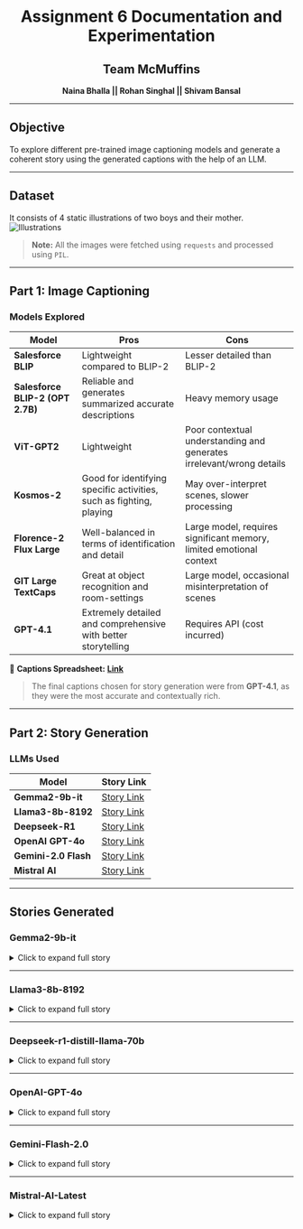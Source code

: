 
# <center>Assignment 6 Documentation and Experimentation

##  <center><b>Team McMuffins
<center> Naina Bhalla  ||  Rohan Singhal  ||  Shivam Bansal<br></b>
</center>

---

## **Objective**

To explore different pre-trained image captioning models and generate a coherent story using the generated captions with the help of an LLM.

---

## **Dataset**

It consists of 4 static illustrations of two boys and their mother.<br>
![Illustrations]({4A6F6D36-2710-4A36-9342-8D8055514DF5}.png)

> **Note:**
> All the images were fetched using `requests` and processed using `PIL`.

---

## **Part 1: Image Captioning**

### **Models Explored**

| Model                            | Pros                                                                | Cons                                                                 |
| -------------------------------- | ------------------------------------------------------------------- | -------------------------------------------------------------------- |
| **Salesforce BLIP**              | Lightweight compared to BLIP-2                                      | Lesser detailed than BLIP-2                                          |
| **Salesforce BLIP-2 (OPT 2.7B)** | Reliable and generates summarized accurate descriptions             | Heavy memory usage                                                   |
| **ViT-GPT2**                     | Lightweight                                                         | Poor contextual understanding and generates irrelevant/wrong details |
| **Kosmos-2**                     | Good for identifying specific activities, such as fighting, playing | May over-interpret scenes, slower processing                         |
| **Florence-2 Flux Large**        | Well-balanced in terms of identification and detail                 | Large model, requires significant memory, limited emotional context  |
| **GIT Large TextCaps**           | Great at object recognition and room-settings                       | Large model, occasional misinterpretation of scenes                  |
| **GPT-4.1**                      | Extremely detailed and comprehensive with better storytelling       | Requires API (cost incurred)                                         |

📄 **Captions Spreadsheet:** [**Link**](https://docs.google.com/spreadsheets/d/1xUHOMEAHV3YtCTMNm_mHaOGSS4njBah99ElICd_UmTc/edit?gid=0#gid=0)
> The final captions chosen for story generation were from **GPT-4.1**, as they were the most accurate and contextually rich.

---

## **Part 2: Story Generation**

### **LLMs Used**

| Model                | Story Link    |
| -------------------- | ------------- |
| **Gemma2-9b-it**     | [Story Link](#gemma2-9b-it) |
| **Llama3-8b-8192**   | [Story Link](#llama3-8b-8192) |
| **Deepseek-R1**      | [Story Link](#deepseek-r1-distill-llama-70b) |
| **OpenAI GPT-4o**    | [Story Link](#openai-gpt-4o) |
| **Gemini-2.0 Flash** | [Story Link](#gemini-flash-20) |
| **Mistral AI**       | [Story Link](#mistral-ai-latest) |

---

## **Stories Generated**

### **Gemma2-9b-it**

>

<details>
<summary>Click to expand full story</summary>

The red toy airplane was a prized possession, a symbol of adventure and daring for eight-year-old Leo, who clutched it tightly in his hand.  His younger brother, six-year-old Ethan, wanted the plane just as badly, his eyes flashing with a mixture of longing and frustration. They stared at each other, their faces inches apart, the cozy living room suddenly feeling like a battleground.  Leo, in his green tank top and blue shorts, pulled the airplane closer, a deep frown etched on his face. Ethan, dressed in an orange shirt and green shorts, refused to let go, his small hand gripping the toy with surprising strength. The air crackled with tension, unnoticed by their mother who was busy washing dishes at the kitchen sink, humming a cheerful tune.

Suddenly, a loud crack echoed through the room, followed by a gasp from Ethan. Leo froze, his eyes wide with horror as he saw the red airplane lying in pieces on the floor. The once vibrant toy was now a mangled mess, its wings broken and its body snapped in two. Ethan sank to his knees, tears welling up in his eyes. He buried his face in his hands, his sobs echoing through the living room.  

Leo's initial shock turned to guilt. He hadn't meant to break Ethan's favorite toy. He knelt beside his brother, his own face pale, and stammered an apology.  Their mother, alerted by the commotion, rushed into the living room, her face contorting with anger. Steam seemed to be literally billowing from her ears, her green oven gloves clenched into fists.

"What happened here?!" she exclaimed, her voice sharp with frustration.

The sight of his shattered toy and his brother's heartbroken sobs softened the anger in Leo's mother's eyes. She knelt beside Ethan, gently wiping away his tears. Then, she turned to Leo, her voice softer now. "It was an accident, sweetie," she said, her voice soothing. "We all make mistakes. But the important thing is to learn from them."

The next day, a new peace settled over the living room. Their mother, ever the resourceful one, had gathered colorful sheets of paper and sat down with the boys at the table.  Ethan, his sadness replaced with a spark of curiosity, watched as Leo, his green tank top replaced with a green sleeveless shirt, folded a vibrant red paper plane.  

"See, Ethan," Leo said, his voice a little quieter now, "you can make your own airplane! It can be even better than the old one."

Ethan’s eyes widened, and a small smile crept onto his face.  He picked up a sheet of yellow paper, following Leo's every move. The air, once thick with tension, now buzzed with the quiet click of paper being folded, the soft murmur of their voices as they shared tips and tricks.  

Later that afternoon, the living room was alive with the joyous whoosh of paper airplanes soaring through the air.  Leo, his green shirt replaced with a green and blue striped one, launched a red paper plane, its wings catching the sunlight. Ethan, in his orange T-shirt, laughed with delight as his yellow plane dipped and swerved through the air. Their mother, watching from the doorway, smiled. The broken toy had brought them together, not just as brothers, but as creators, inventors, and pilots of their own little paper airplane adventures.


</details>

---

### **Llama3-8b-8192**

>

<details>
<summary>Click to expand full story</summary>

The sun was shining brightly through the pink curtains of the living room, casting a warm glow over the cozy space. The sound of dishes being washed in the kitchen sink filled the air as the two young boys, Timmy and Tommy, engaged in a heated argument over a red toy airplane. Timmy, wearing a green tank top and blue shorts, pulled the toy towards himself, his eyes blazing with determination. Tommy, dressed in an orange shirt and green shorts, stood firm, refusing to give up his prized possession.

Their mother, Mrs. Johnson, was oblivious to the conflict, too engrossed in her chores to notice the commotion. But as the argument escalated, it was only a matter of time before things took a turn for the worse. In a moment of frustration, Tommy's grip on the toy airplane slipped, and it crashed to the floor, breaking into pieces.

Little Timmy's eyes welled up with tears as he stared at the broken toy, his face contorted in anguish. His mother, storming into the room, was shocked by the scene before her. "What's going on here?" she demanded, her voice stern and firm. Tommy, realizing his mistake, looked up at his mother with a mix of guilt and fear, while Timmy simply wailed, his heart heavy with disappointment.

As the tension in the room mounted, Mrs. Johnson tried to intervene, but it was clear that the damage was done. In the midst of the chaos, Tommy felt a pang of regret and guilt, knowing he had broken his brother's toy. He looked at Timmy's tear-stained face and felt a deep sense of sorrow.

But as the storm began to clear, Mrs. Johnson had an idea. "Why don't we make some new airplanes?" she suggested, her tone softening. "We can use paper and make some brand new ones!" Timmy's eyes lit up at the prospect, and Tommy's guilt began to fade, replaced by a sense of excitement and possibility.

Together, the three of them sat down at the round table, surrounded by colorful sheets of paper. As they worked, the tension in the room dissipated, replaced by the warmth and joy of creativity. Timmy and Tommy chatted and laughed, their differences forgotten in the face of their shared activity.

As they folded and crafted their paper airplanes, the living room filled with the sounds of laughter and chatter. Mrs. Johnson smiled, watching her sons work together, their bond growing stronger with each passing moment. And as they played, the broken toy airplane was all but forgotten, replaced by a sense of unity and togetherness.

In the end, it was clear that sometimes, even the most difficult moments can lead to something beautiful. As the sun continued to shine through the pink curtains, Timmy, Tommy, and their mother sat together, surrounded by the fruits of their labor – a mountain of colorful paper airplanes, each one a symbol of forgiveness, creativity, and the power of family.


</details>

---

### **Deepseek-r1-distill-llama-70b**

>

<details>
<summary>Click to expand full story</summary>

Once upon a time, in a cozy little house with a pink-curtained window and a warm, inviting living room, lived two young boys who were as close as brothers could be. Their names were Tommy and Timmy, and they shared a love for adventure, toys, and imagination. But like all siblings, they had their moments of disagreement.

One sunny afternoon, Tommy and Timmy found themselves in the middle of a heated argument. The source of their quarrel? A small, shiny red toy airplane. Tommy, wearing his green tank top and blue shorts, had been playing with it all morning, and Timmy, in his bright orange shirt and green shorts, had grown desperate to take a turn. The two boys tugged at the toy, their faces red with determination, each refusing to let go.

Meanwhile, their mother was in the kitchen, scrubbing dishes at the sink, oblivious to the storm brewing behind her. The room was filled with the usual sounds of a family home—the clink of dishes, the occasional chirp of a bird outside the window, and the muffled voices of the boys as they argued. But as the tension between them grew, the silence in the room became thick and heavy.

In the heat of the moment, disaster struck. The toy airplane, caught in their fierce tug-of-war, slipped from their grasp and crashed to the floor. It broke into pieces, its bright red wings bent and twisted beyond repair. Timmy, who had been so desperate to play with it, burst into tears, covering his face with his hands. Tommy, realizing what had happened, stood frozen in shock, his eyes wide with regret.

Their mother, hearing the commotion, turned from the sink, her hands still dripping with water. She was met with the sight of her two sons—one crying uncontrollably and the other looking like he had seen a ghost. Her expression shifted from surprise to frustration, and she let out a deep sigh. "What happened here?" she asked, her voice firm but laced with a hint of weariness.

Tommy hesitated, then pointed at the broken toy. "It was an accident!" he exclaimed, his voice trembling. "We were just playing, and it broke!"

Their mother shook her head, her hands on her hips. "An accident? Look at the mess you two made! That toy was Timmy's favorite, and now it's ruined!" Timmy wailed even louder at her words, and Tommy looked down at his feet, feeling guilty.

But then, something shifted. Their mother took a deep breath and knelt down beside them. "You know, boys," she said gently, "toys can be fixed, but feelings can't. What's important is how we handle this." She looked at Tommy. "Tommy, why don't you help Timmy make something even better than that toy? Something you both can play with together."

Tommy's eyes lit up at the idea. He glanced at Timmy, who sniffled but nodded slowly. Together, they went to the round table in the corner of the room, where colorful sheets of paper and scissors lay scattered. Their mother smiled as she watched them sit down, the tension in the room beginning to lift.

As the afternoon sun streamed through the window, the boys set to work. Tommy, with his quick hands, began folding a yellow sheet of paper into the shape of an airplane. Timmy, his tears forgotten, watched with wide eyes as Tommy explained each step. "See, Timmy? You gotta fold it just right so it flies straight!" he said, grinning. Timmy giggled and tried to mimic his brother's movements, his fingers fumbling but determined.

Before long, the table was covered in paper airplanes of all colors—red, yellow, purple, and more. The boys worked together, laughing and chatting, their earlier argument a distant memory. Their mother, now smiling, leaned against the doorway, watching her sons with pride. "You two are quite the team," she said, her voice soft and warm.

Finally, the moment of truth arrived. The boys stood up, each holding their newly made airplanes. Tommy aimed his first, launching it across the room with a whoosh. It soared gracefully before landing on the soft cushion of the sofa. Timmy clapped, his eyes shining with delight. "Your turn!" Tommy said, nudging his brother. Timmy took a deep breath, threw his airplane, and watched as it glided through the air, spinning in circles before coming to rest near the window.

The boys laughed, their joy filling the room. Their mother joined in, her earlier frustration replaced by a sense of contentment. "You know," she said, "sometimes when things break, we can make something even better. And when we work together, nothing is impossible."

As the sun dipped lower, casting a golden glow through the pink curtains, the boys continued to play, their paper airplanes fluttering through the air like tiny, colorful birds. The broken toy was forgotten, replaced by something far more valuable—a lesson in sharing, forgiveness, and the magic of creation.

And so, in that cozy little house, life went on, filled with laughter, love, and the endless possibilities of a child's imagination.

</details>

---

### **OpenAI-GPT-4o**

>

<details>
<summary>Click to expand full story</summary>

Once upon a time, in a cozy family home, two young brothers, Tommy and Jake, found themselves at odds over a beloved possession—a bright red toy airplane. Tommy, the older brother, dressed in a green tank top and blue shorts, had his eyes set on the plane, tugging vigorously with a determination only seen in a child defending his treasure. Jake, the younger, equally determined and dressed in an orange shirt with green shorts, mirrored his brother's energy. Their voices rose in a crescendo of youthful indignation, each boy convinced that the airplane should be his.

Their mother, Michelle, was busily engaged at the kitchen sink, her attention absorbed by the cascade of bubbles that accompanied the evening's dishwashing. The living room was softly lit, the window dressed with pink curtains framing a gentle glow that embraced the home’s serene semblance—serene except for the brewing storm behind her.

As the minutes passed, the siblings' tug-of-war reached its climax. With one final pull from each, the airplane succumbed to their struggle, snapping into pieces with a sound that echoed their mutual dismay.

Tommy’s reaction was immediate. Shock mixed with guilt washed over his features, leaving him momentarily speechless. Jake, however, expressed his grief openly. Tears streamed down his cheeks as he buried his face in his hands, his small shoulders shaking with sobs over the tragedy of his broken toy. Michelle, alerted by the sudden silence followed by a wail, turned around. Her expression quickly shifted from confusion to exasperation as she rushed into the living room.

The sight that greeted her was enough to make steam figuratively rise from her head. With hands planted firmly on her hips, Michelle surveyed the scene—the shattered airplane, Jake’s tears, and Tommy’s uneasy stance pointed toward an unwelcome conclusion. Her voice was firm but compassionate as she inquired into the series of unfortunate events, seeking resolution more than reprimand.

Later, in the same cozy setting, a different atmosphere prevailed. A lesson in patience and understanding had been learned, and it blossomed into a new endeavor—creating paper airplanes. Tommy, now wearing a green sleeveless shirt with a white star, had taken the lead in turning the misadventure into a moment of bonding. His fingers deftly folded the colorful sheets of paper, explaining with earnest enthusiasm the art of making the perfect paper airplane.

Jake, eager to divert his creative energy, listened intently, his eyes wide with the wonder of new knowledge. Together they crafted a fleet of vibrant aircraft, red and yellow, purple and blue, ready to soar on imaginary winds. The table was a testament to their creative spirits, scattered with hues as bright as their renewed sibling camaraderie.

Finally, with their paper fleet assembled, Tommy and Jake returned to the living room with their mother watching from the doorway, her earlier anger replaced by a gentle smile. The boys spiraled into laughter as they aimed and launched their paper creations, filling the air with fluttering colors.

The sunlight streamed through the window, casting a warm glow on the scene that unfolded—a living room now full of giggles and forgotten grievances. Nearby, the remnants of the broken toy airplane lay, its purpose fulfilled; it had been the catalyst for a day filled with lessons of sharing, forgiveness, and the joys of creating together.

And there, in the colored chaos of their play, the home felt whole once again, with the echoes of brotherhood bouncing from wall to wall, a reminder that sometimes joy can wing its way into our hearts on the simplest of paper planes.



</details>

---

### **Gemini-Flash-2.0**

>

<details>
<summary>Click to expand full story</summary>

The red toy airplane, a prized possession in their shared world, became the epicenter of a fierce battle. Ten-year-old Leo, in his favorite green tank top, gripped the wing, his knuckles white. Opposite him, eight-year-old Finn, clad in an orange shirt, mirrored his intensity, his face a mask of stubborn determination. "It's my turn, Leo! You had it all morning!" Finn's voice was tight with frustration. Leo retorted, "But I was just about to make it fly through the tunnel!" Their voices rose, the argument escalating, oblivious to the rhythmic clatter of dishes from the kitchen sink where their mother, Sarah, was lost in her afternoon chores, unaware of the brewing storm behind her. The cozy living room, usually a haven of laughter and games, now felt charged with animosity.

The inevitable happened. A sharp tug, a sickening crack, and the red airplane lay broken on the worn rug. Finn burst into tears, his small hands covering his face, his shoulders shaking with sobs. Leo, aghast at the sight of the mangled toy, could only stammer, "I...I didn't mean to!" Sarah, alerted by the commotion, stormed in, her face a thundercloud. Steam practically billowed from her ears as she placed her hands on her hips, green gloved hands still damp from dishwater. "What in the world is going on here?" she demanded, her voice sharp with exasperation. The broken airplane was a testament to their squabble, and the sight of Finn's distress was the last straw.

Later that week, determined to foster peace and creativity, Sarah brought out a stack of colorful construction paper. "Let's make something new," she announced, placing the pile on the round table in the living room. Leo, remembering Finn's tears and his mother's displeasure, approached the table cautiously. Soon, both boys were engrossed in folding and creasing, transforming flat sheets of paper into soaring paper airplanes. Leo, ever the showman, demonstrated the perfect fold for maximum flight, his green sleeveless shirt revealing a white star on the front. Finn, his orange T-shirt a splash of brightness, watched with rapt attention, his initial sadness replaced with a spark of excitement. Red, yellow, and purple paper airplanes began to populate the table, symbols of their newfound camaraderie.

Days later, the living room was filled with joyous whoops and laughter. Paper airplanes of every hue darted through the air, launched by two beaming boys. Leo, in his green shirt and blue shorts, aimed a red paper airplane towards an imaginary target, while Finn, his orange shirt a beacon of happiness, watched with wide-eyed glee. The tension of the past was completely forgotten, replaced by the simple pleasure of play. Sarah, standing in the doorway, her face softened with a warm smile, watched her sons with pride. The sunlight streamed through the pink curtains, illuminating the scene, and the aroma of baking bread wafted from the kitchen, completing the picture of a happy, harmonious home. The broken red airplane was a distant memory, replaced by the vibrant, colorful world they had created together.




</details>

---

### **Mistral-AI-Latest**

>

<details>
<summary>Click to expand full story</summary>

In the heart of a cozy family home, two young boys, Jake and Lucas, were engrossed in a tense standoff. The object of their dispute? A gleaming red toy airplane, a treasure that had brought them joy and imaginative adventures, but now stood as a symbol of their rivalry. Jake, the boy in the green tank top and blue shorts, tugged at the toy, his eyes narrowed in determined anger. Lucas, dressed in an orange shirt and green shorts, held on with equal resolve, his expression a mix of upset and determination. Their mother, Emily, was oblivious to the brewing storm, her hands busy with the dishes in the kitchen sink, the gentle hum of running water accompanying the silent battle behind her. The living room, with its soft sofa, small white dresser, and window adorned with pink curtains, was a picture of domestic tranquility, sharply contrasting the tension between the boys.

Suddenly, a sharp crack echoed through the room. The toy airplane, caught in the crossfire of the boys' tug-of-war, lay broken on the floor. Jake, now in a yellow shirt and blue shorts, stood in shock, his hands covering his eyes as tears began to flow. Lucas, in a green and yellow striped shirt, looked on in surprise and worry, his hand extended towards the broken toy as if trying to explain the accident. Emily, alerted by the noise and her sons' distress, stood with her hands on her hips, steam almost literally coming from her head. Her apron and green gloves dripped with soap suds, a testament to her interrupted chores. Her eyes flashed with frustration and concern as she took in the scene, her sons' argument finally reaching her ears and demanding her attention.

In the aftermath of the storm, a calm descended upon the house. Jake and Lucas, their argument forgotten, sat together at a round table, their heads bent over colorful sheets of paper. Jake, in his green sleeveless shirt with a white star, was all smiles as he shared his expertise in paper airplane crafting with Lucas. His friend, in an orange T-shirt, listened intently, his eyes wide with interest as he carefully folded a yellow sheet of paper. The table was a testament to their creativity, scattered with an array of completed paper airplanes in red, yellow, and purple. The room, with its cozy sofa, window dressed in cheerful curtains, and the warm sunlight streaming in, was a haven of peace and friendship.

The sound of laughter filled the living room as Jake and Lucas played with their new fleet of paper airplanes. Jake, in his green shirt and blue shorts, held a red airplane aloft, his eyes sparkling with joy and excitement. Lucas, in his orange shirt and light green shorts, laughed heartily, his eyes following the trajectory of the airplane as it soared through the air. The room was a whirlwind of color and motion, with paper airplanes scattered across the floor and table, a testament to the boys' boundless energy and imagination. Emily, standing at the entrance of the room, watched her sons with a smile on her face. The kitchen behind her, with its bottles and jars on the counter, was a picture of domestic warmth. The broken toy airplane was forgotten, replaced by the simple joy of childhood and the boundless potential of a sheet of paper.

</details>


